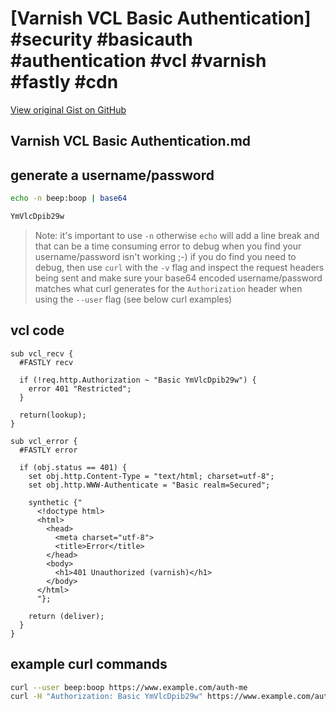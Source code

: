# [Varnish VCL Basic Authentication] #security #basicauth #authentication #vcl #varnish #fastly #cdn

[View original Gist on GitHub](https://gist.github.com/Integralist/e428e20a636b3a9ace3238d8412c7670)

## Varnish VCL Basic Authentication.md

## generate a username/password

```bash
echo -n beep:boop | base64

YmVlcDpib29w
```

> Note: it's important to use `-n` otherwise `echo` will add a line break and that can be a time consuming error to debug when you find your username/password isn't working ;-) if you do find you need to debug, then use `curl` with the `-v` flag and inspect the request headers being sent and make sure your base64 encoded username/password matches what curl generates for the `Authorization` header when using the `--user` flag (see below curl examples)

## vcl code

```vcl
sub vcl_recv {
  #FASTLY recv
  
  if (!req.http.Authorization ~ "Basic YmVlcDpib29w") {
    error 401 "Restricted";
  }

  return(lookup);
}

sub vcl_error {
  #FASTLY error
  
  if (obj.status == 401) {
    set obj.http.Content-Type = "text/html; charset=utf-8";
    set obj.http.WWW-Authenticate = "Basic realm=Secured";

    synthetic {"
      <!doctype html>
      <html>
        <head>
          <meta charset="utf-8">
          <title>Error</title>
        </head>
        <body>
          <h1>401 Unauthorized (varnish)</h1>
        </body>
      </html>
      "};

    return (deliver);
  }
}
```

## example curl commands

```bash
curl --user beep:boop https://www.example.com/auth-me
curl -H "Authorization: Basic YmVlcDpib29w" https://www.example.com/auth-me
```

